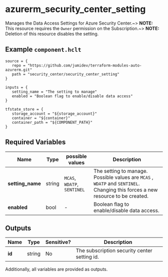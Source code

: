# azurerm_security_center_setting

Manages the Data Access Settings for Azure Security Center.~> **NOTE:** This resource requires the `Owner` permission on the Subscription.~> **NOTE:** Deletion of this resource disables the setting.

## Example `component.hclt`

```hcl
source = {
   repo = "https://github.com/jumidev/terraform-modules-auto-azurerm.git"   
   path = "security_center/security_center_setting"   
}

inputs = {
   setting_name = "The setting to manage"   
   enabled = "Boolean flag to enable/disable data access"   
}

tfstate_store = {
   storage_account = "${storage_account}"   
   container = "${container}"   
   container_path = "${COMPONENT_PATH}"   
}

```

## Required Variables

| Name | Type |  possible values |  Description |
| ---- | --------- |  ----------- | ----------- |
| **setting_name** | string |  `MCAS`, `WDATP`, `SENTINEL`  |  The setting to manage. Possible values are `MCAS` , `WDATP` and `SENTINEL`. Changing this forces a new resource to be created. | 
| **enabled** | bool |  -  |  Boolean flag to enable/disable data access. | 



## Outputs

| Name | Type | Sensitive? | Description |
| ---- | ---- | --------- | --------- |
| **id** | string | No  | The subscription security center setting id. | 

Additionally, all variables are provided as outputs.

